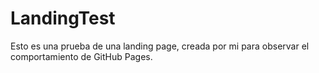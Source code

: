 # LandingTest
Esto es una prueba de una landing page, creada por mi para observar el comportamiento de GitHub Pages.
